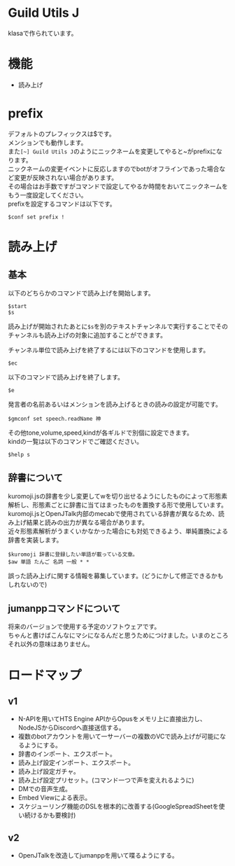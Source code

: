 # Guild Utils J
klasaで作られています。

# 機能
 - 読み上げ

# prefix
デフォルトのプレフィックスは$です。  
メンションでも動作します。  
また``[~] Guild Utils J``のようにニックネームを変更してやると~がprefixになります。  
ニックネームの変更イベントに反応しますのでbotがオフラインであった場合など変更が反映されない場合があります。  
その場合はお手数ですがコマンドで設定してやるか時間をおいてニックネームをもう一度設定してください。  
prefixを設定するコマンドは以下です。
```
$conf set prefix !
```

# 読み上げ
## 基本
以下のどちらかのコマンドで読み上げを開始します。
```
$start
$s
```
読み上げが開始されたあとに``$s``を別のテキストチャンネルで実行することでそのチャンネルも読み上げの対象に追加することができます。


チャンネル単位で読み上げを終了するには以下のコマンドを使用します。
```
$ec
```

以下のコマンドで読み上げを終了します。
```
$e
```

発言者の名前あるいはメンションを読み上げるときの読みの設定が可能です。
```
$gmconf set speech.readName 神
```
その他tone,volume,speed,kindが各ギルドで別個に設定できます。  
kindの一覧は以下のコマンドでご確認ください。
```
$help s
```
## 辞書について
kuromoji.jsの辞書を少し変更してwを切り出せるようにしたものによって形態素解析し、形態素ごとに辞書に当てはまったものを置換する形で使用しています。  
kuromoji.jsとOpenJTalk内部のmecabで使用されている辞書が異なるため、読み上げ結果と読みの出力が異なる場合があります。  
近々形態素解析がうまくいかなかった場合にも対処できるよう、単純置換による辞書を実装します。

```
$kuromoji 辞書に登録したい単語が載っている文章。
$aw 単語 たんご 名詞 一般 * *
```

誤った読み上げに関する情報を募集しています。(どうにかして修正できるかもしれないので)

## jumanppコマンドについて
将来のバージョンで使用する予定のソフトウェアです。  
ちゃんと書けばこんなにマシになるんだと思うためにつけました。いまのところそれ以外の意味はありません。

# ロードマップ

## v1
- N-APIを用いてHTS Engine APIからOpusをメモリ上に直接出力し、NodeJSからDiscordへ直接送信する。
- 複数のbotアカウントを用いて一サーバーの複数のVCで読み上げが可能になるようにする。
- 辞書のインポート、エクスポート。
- 読み上げ設定インポート、エクスポート。
- 読み上げ設定ガチャ。
- 読み上げ設定プリセット。(コマンド一つで声を変えれるように)
- DMでの音声生成。
- Embed Viewによる表示。
- スケジューリング機能のDSLを根本的に改善する(GoogleSpreadSheetを使い続けるかも要検討)
## v2
- OpenJTalkを改造してjumanppを用いて喋るようにする。
